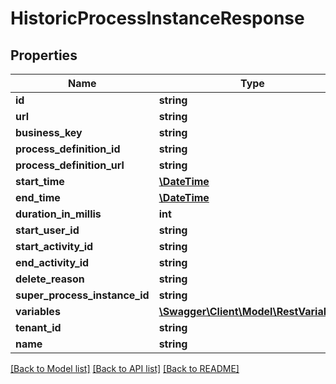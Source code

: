 # HistoricProcessInstanceResponse

## Properties
Name | Type | Description | Notes
------------ | ------------- | ------------- | -------------
**id** | **string** |  | [optional] 
**url** | **string** |  | [optional] 
**business_key** | **string** |  | [optional] 
**process_definition_id** | **string** |  | [optional] 
**process_definition_url** | **string** |  | [optional] 
**start_time** | [**\DateTime**](\DateTime.md) |  | [optional] 
**end_time** | [**\DateTime**](\DateTime.md) |  | [optional] 
**duration_in_millis** | **int** |  | [optional] 
**start_user_id** | **string** |  | [optional] 
**start_activity_id** | **string** |  | [optional] 
**end_activity_id** | **string** |  | [optional] 
**delete_reason** | **string** |  | [optional] 
**super_process_instance_id** | **string** |  | [optional] 
**variables** | [**\Swagger\Client\Model\RestVariable[]**](RestVariable.md) |  | [optional] 
**tenant_id** | **string** |  | [optional] 
**name** | **string** |  | [optional] 

[[Back to Model list]](../README.md#documentation-for-models) [[Back to API list]](../README.md#documentation-for-api-endpoints) [[Back to README]](../README.md)


